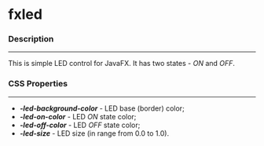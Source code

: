 # fxled
### Description
-------------------------------
This is simple LED control for JavaFX. It has two states - *ON* and *OFF*.

### CSS Properties
-------------------------------
* ***-led-background-color*** - LED base (border) color;
* ***-led-on-color*** - LED *ON* state color;
* ***-led-off-color*** - LED *OFF* state color;
* ***-led-size*** - LED size (in range from 0.0 to 1.0).

